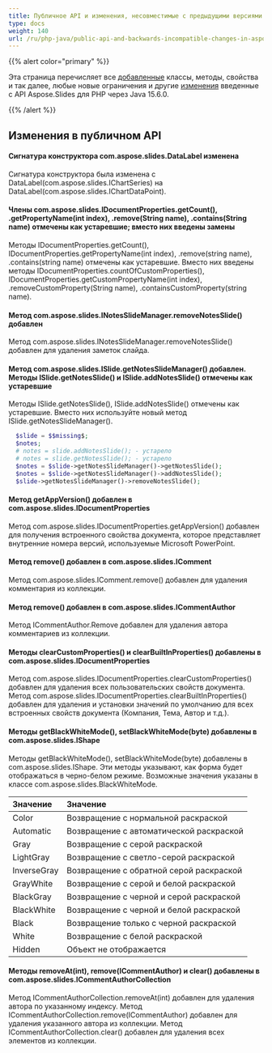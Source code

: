 ```yaml
---
title: Публичное API и изменения, несовместимые с предыдущими версиями в Aspose.Slides для PHP через Java 15.6.0
type: docs
weight: 140
url: /ru/php-java/public-api-and-backwards-incompatible-changes-in-aspose-slides-for-java-15-6-0/
---
```


{{% alert color="primary" %}} 

Эта страница перечисляет все [добавленные](/slides/ru/php-java/public-api-and-backwards-incompatible-changes-in-aspose-slides-for-java-15-6-0/) классы, методы, свойства и так далее, любые новые ограничения и другие [изменения](/slides/ru/php-java/public-api-and-backwards-incompatible-changes-in-aspose-slides-for-java-15-6-0/) введенные с API Aspose.Slides для PHP через Java 15.6.0.

{{% /alert %}} 
## **Изменения в публичном API**
#### **Сигнатура конструктора com.aspose.slides.DataLabel изменена**
Сигнатура конструктора была изменена с DataLabel(com.aspose.slides.IChartSeries) на DataLabel(com.aspose.slides.IChartDataPoint).
#### **Члены com.aspose.slides.IDocumentProperties.getCount(), .getPropertyName(int index), .remove(String name), .contains(String name) отмечены как устаревшие; вместо них введены замены**
Методы IDocumentProperties.getCount(), IDocumentProperties.getPropertyName(int index), .remove(string name), .contains(string name) отмечены как устаревшие. Вместо них введены методы IDocumentProperties.countOfCustomProperties(), IDocumentProperties.getCustomPropertyName(int index), .removeCustomProperty(String name), .containsCustomProperty(string name).
#### **Метод com.aspose.slides.INotesSlideManager.removeNotesSlide() добавлен**
Метод com.aspose.slides.INotesSlideManager.removeNotesSlide() добавлен для удаления заметок слайда.
#### **Метод com.aspose.slides.ISlide.getNotesSlideManager() добавлен. Методы ISlide.getNotesSlide() и ISlide.addNotesSlide() отмечены как устаревшие**
Методы ISlide.getNotesSlide(), ISlide.addNotesSlide() отмечены как устаревшие. Вместо них используйте новый метод ISlide.getNotesSlideManager().

```php
  $slide = $$missing$;
  $notes;
  # notes = slide.addNotesSlide(); - устарело
  # notes = slide.getNotesSlide(); - устарело
  $notes = $slide->getNotesSlideManager()->getNotesSlide();
  $notes = $slide->getNotesSlideManager()->addNotesSlide();
  $slide->getNotesSlideManager()->removeNotesSlide();

```
#### **Метод getAppVersion() добавлен в com.aspose.slides.IDocumentProperties**
Метод com.aspose.slides.IDocumentProperties.getAppVersion() добавлен для получения встроенного свойства документа, которое представляет внутренние номера версий, используемые Microsoft PowerPoint.
#### **Метод remove() добавлен в com.aspose.slides.IComment**
Метод com.aspose.slides.IComment.remove() добавлен для удаления комментария из коллекции.
#### **Метод remove() добавлен в com.aspose.slides.ICommentAuthor**
Метод ICommentAuthor.Remove добавлен для удаления автора комментариев из коллекции.
#### **Методы clearCustomProperties() и clearBuiltInProperties() добавлены в com.aspose.slides.IDocumentProperties**
Метод com.aspose.slides.IDocumentProperties.clearCustomProperties() добавлен для удаления всех пользовательских свойств документа.
Метод com.aspose.slides.IDocumentProperties.clearBuiltInProperties() добавлен для удаления и установки значений по умолчанию для всех встроенных свойств документа (Компания, Тема, Автор и т.д.).
#### **Методы getBlackWhiteMode(), setBlackWhiteMode(byte) добавлены в com.aspose.slides.IShape**
Методы getBlackWhiteMode(), setBlackWhiteMode(byte) добавлены в com.aspose.slides.IShape.
Эти методы указывают, как форма будет отображаться в черно-белом режиме. Возможные значения указаны в классе com.aspose.slides.BlackWhiteMode.

|**Значение** |**Значение** |
| :- | :- |
|Color |Возвращение с нормальной раскраской |
|Automatic |Возвращение с автоматической раскраской |
|Gray |Возвращение с серой раскраской |
|LightGray |Возвращение с светло-серой раскраской |
|InverseGray |Возвращение с обратной серой раскраской |
|GrayWhite |Возвращение с серой и белой раскраской |
|BlackGray |Возвращение с черной и серой раскраской |
|BlackWhite |Возвращение с черной и белой раскраской |
|Black |Возвращение только с черной раскраской |
|White |Возвращение с белой раскраской |
|Hidden |Объект не отображается |
#### **Методы removeAt(int), remove(ICommentAuthor) и clear() добавлены в com.aspose.slides.ICommentAuthorCollection**
Метод ICommentAuthorCollection.removeAt(int) добавлен для удаления автора по указанному индексу. Метод ICommentAuthorCollection.remove(ICommentAuthor) добавлен для удаления указанного автора из коллекции. Метод ICommentAuthorCollection.clear() добавлен для удаления всех элементов из коллекции.
